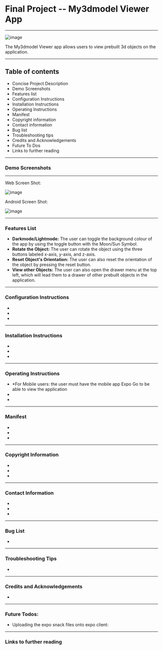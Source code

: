 # Final Project -- My3dmodel Viewer App
***
![image](https://user-images.githubusercontent.com/67940767/162885546-0c723dab-77a0-4d5c-bc89-beba41fdf74f.png)

The My3dmodel Viewer app allows users to view prebuilt 3d objects on the application.


-----
## Table of contents
* Concise Project Description
* Demo Screenshots
* Features list
* Configuration Instructions
* Installation Instructions
* Operating Instructions
* Manifest
* Copyright information
* Contact information
* Bug list
* Troubleshooting tips
* Credits and Acknowledgements
* Future To Dos
* Links to further reading
-----
### Demo Screenshots
---
Web Screen Shot:

![image](https://user-images.githubusercontent.com/67940767/162602687-bfe89d17-5ec4-43d2-a48c-4d85e632c309.png)

Android Screen Shot:

![image](https://user-images.githubusercontent.com/67940767/163069410-05d14373-58fa-45a0-97ad-c0ce4ae6ace6.png)

-----
### Features List
* **Darkmode/Lightmode:** The user can toggle the background colour of the app by using the toggle button with the Moon/Sun Symbol.
* **Rotate the Object:** The user can rotate the object using the three buttons labeled x-axis, y-axis, and z-axis. 
* **Reset Object's Orientation:** The user can also reset the orientation of the object by pressing the reset button.
* **View other Objects:** The user can also open the drawer menu at the top left, which will lead them to a drawer of other prebuilt objects in the application.

-----
### Configuration Instructions
*  
*
*

-----
### Installation Instructions
*
*
*

-----
### Operating Instructions
* *For Mobile users: the user must have the mobile app Expo Go to be able to view the application
*
*

-----
### Manifest
*
*
*

-----
### Copyright Information
*
*
*

-----
### Contact Information
*
*
*

-----
### Bug List
* 

-----
### Troubleshooting Tips
* 


-----
### Credits and Acknowledgements
* 


-----
### Future Todos:
* Uploading the expo snack files onto expo client:


-----
### Links to further reading
